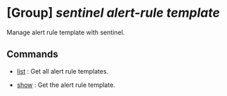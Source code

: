 # [Group] _sentinel alert-rule template_

Manage alert rule template with sentinel.

## Commands

- [list](/Commands/sentinel/alert-rule/template/_list.md)
: Get all alert rule templates.

- [show](/Commands/sentinel/alert-rule/template/_show.md)
: Get the alert rule template.
